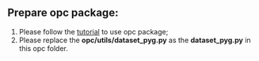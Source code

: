 ## Prepare opc package:
1. Please follow the [tutorial](https://github.com/open-polymer-challenge/challenge-code/tree/main) to use opc package;
2. Please replace the **opc/utils/dataset_pyg.py** as the **dataset_pyg.py** in this opc folder.

   
   
